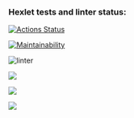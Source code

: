### Hexlet tests and linter status:
[![Actions Status](https://github.com/Anastasiazx/frontend-project-lvl1/workflows/hexlet-check/badge.svg)](https://github.com/Anastasiazx/frontend-project-lvl1/actions)

[![Maintainability](https://api.codeclimate.com/v1/badges/537d865d8b4a4c0b259b/maintainability)](https://codeclimate.com/github/Anastasiazx/frontend-project-lvl1/maintainability)

![linter](https://github.com/Anastasiazx/frontend-project-lvl1/actions/workflows/make-lint.yml/badge.svg)

<a href="https://asciinema.org/a/447706" target="_blank"><img src="https://asciinema.org/a/447706.svg" /></a>

<a href="https://asciinema.org/a/CZEqWJgPnMlEs0GjAH3rAdBVr" target="_blank"><img src="https://asciinema.org/a/CZEqWJgPnMlEs0GjAH3rAdBVr.svg" /></a>

<a href="https://asciinema.org/a/PGPSL64jE5wkbMQm491CETNP8" target="_blank"><img src="https://asciinema.org/a/PGPSL64jE5wkbMQm491CETNP8.svg" /></a>
